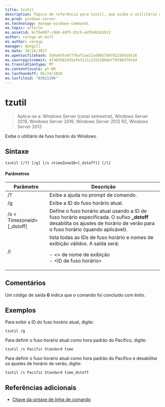 ```yaml
---
title: tzutil
description: Tópico de referência para tzutil, que exibe o utilitário de fuso horário do Windows.
ms.prod: windows-server
ms.technology: manage-windows-commands
ms.topic: article
ms.assetid: bcf6e007-c9b6-4df5-83c5-ed7b4b1b5913
author: coreyp-at-msft
ms.author: coreyp
manager: dongill
ms.date: 10/16/2017
ms.openlocfilehash: 5d4a94fa9f776af1ae21ad9057b6f9225691b516
ms.sourcegitcommit: 4f407b82435afe3111c215510b0ef797863f9cb4
ms.translationtype: MT
ms.contentlocale: pt-BR
ms.lasthandoff: 05/24/2020
ms.locfileid: "83821296"
---
```

# <a name="tzutil"></a>tzutil

> Aplica-se a: Windows Server (canal semestral), Windows Server 2019, Windows Server 2016, Windows Server 2012 R2, Windows Server 2012

Exibe o utilitário de fuso horário do Windows.

## <a name="syntax"></a>Sintaxe
```
tzutil [/?] [/g] [/s <timeZoneID>[_dstoff]] [/l]
```
#### <a name="parameters"></a>Parâmetros
|Parâmetro|Descrição|
|-------|--------|
|/?|Exibe a ajuda no prompt de comando.|
|/g|Exibe a ID do fuso horário atual.|
|/s \< Timezoneid> [_dstoff]|Define o fuso horário atual usando a ID de fuso horário especificada. O sufixo **_dstoff** desabilita os ajustes de horário de verão para o fuso horário (quando aplicável).|
|/l|lista todas as IDs de fuso horário e nomes de exibição válidos. A saída será:<p>-   \<> de nome de exibição<br />-   \<ID de fuso horário>|

## <a name="remarks"></a>Comentários
Um código de saída **0** indica que o comando foi concluído com êxito.

## <a name="examples"></a>Exemplos
Para exibir a ID do fuso horário atual, digite:
```
tzutil /g
```
Para definir o fuso horário atual como hora padrão do Pacífico, digite:
```
tzutil /s Pacific Standard time
```
Para definir o fuso horário atual como hora padrão do Pacífico e desabilitar os ajustes de horário de verão, digite:
```
tzutil /s Pacific Standard time_dstoff
```
## <a name="additional-references"></a>Referências adicionais
- [Chave da sintaxe de linha de comando](command-line-syntax-key.md)

